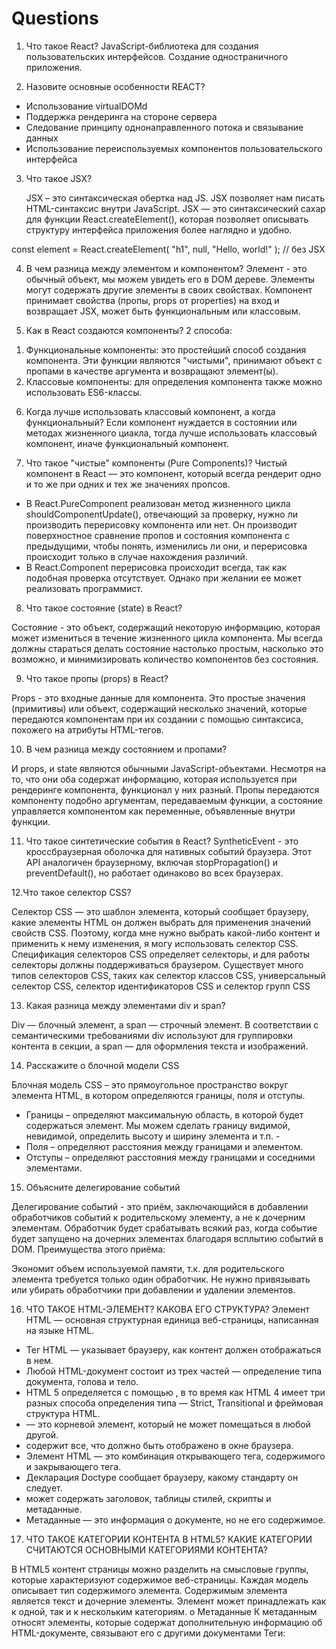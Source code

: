 # Questions

1. Что такое React?
  JavaScript-библиотека для создания пользовательских интерфейсов. Создание одностраничного приложения.

2. Назовите основные особенности REACT?
- Использование virtualDOMd
- Поддержка рендеринга на стороне сервера
- Следование принципу однонаправленного потока и связывание данных
- Использование переиспользуемых компонентов пользовательского интерфейса

3. Что такое JSX?
   
   JSX – это синтаксическая обертка над JS.
   JSX позволяет нам писать HTML-синтаксис внутри JavaScript.
   JSX — это синтаксический сахар для функции React.createElement(), которая позволяет описывать структуру интерфейса приложения более наглядно и удобно.

const element = React.createElement(
  "h1",
  null,
  "Hello, world!"
); // без JSX

4. В чем разница между элементом и компонентом?
Элемент - это обычный объект, мы можем увидеть его в DOM дереве. Элементы могут содержать другие элементы в своих свойствах.
Компонент принимает свойства (пропы, props от properties) на вход и возвращает JSX, может быть функциональным или классовым.

5. Как в React создаются компоненты?
2 способа: 
1) Функциональные компоненты: это простейший способ создания компонента. Эти функции являются "чистыми", принимают объект с пропами в качестве аргумента и возвращают элемент(ы).
2) Классовые компоненты: для определения компонента также можно использовать ES6-классы. 

6. Когда лучше использовать классовый компонент, а когда функциональный?
   Если компонент нуждается в состоянии или методах жизненного циакла, тогда лучше использовать классовый компонент, иначе функциональный компонент.

7. Что такое "чистые" компоненты (Pure Components)?
Чистый компонент в React — это компонент, который всегда рендерит одно и то же при одних и тех же значениях пропсов.
- В React.PureComponent реализован метод жизненного цикла shouldComponentUpdate(), отвечающий за проверку, нужно ли производить перерисовку компонента или нет. Он производит поверхностное сравнение пропов и состояния компонента с предыдущими, чтобы понять, изменились ли они, и перерисовка происходит только в случае нахождения различий.
- В React.Component перерисовка происходит всегда, так как подобная проверка отсутствует. Однако при желании ее может реализовать программист.

 8. Что такое состояние (state) в React?

Состояние - это объект, содержащий некоторую информацию, которая может измениться в течение жизненного цикла компонента. Мы всегда должны стараться делать состояние настолько простым, насколько это возможно, и минимизировать количество компонентов без состояния.

9. Что такое пропы (props) в React?

Props - это входные данные для компонента. Это простые значения (примитивы) или объект, содержащий несколько значений, которые передаются компонентам при их создании с помощью синтаксиса, похожего на атрибуты HTML-тегов.

10. В чем разница между состоянием и пропами?

И props,  и state являются обычными JavaScript-объектами. Несмотря на то, что они оба содержат информацию, которая используется при рендеринге компонента, функционал у них разный. Пропы передаются компоненту подобно аргументам, передаваемым функции, а состояние управляется компонентом как переменные, объявленные внутри функции.

11. Что такое синтетические события в React?
SyntheticEvent - это кроссбраузерная оболочка для нативных событий браузера. Этот API аналогичен браузерному, включая stopPropagation() и preventDefault(), но работает одинаково во всех браузерах.

12.Что такое селектор CSS?

Селектор CSS — это шаблон элемента, который сообщает браузеру, какие элементы HTML он должен выбрать для применения значений свойств CSS. Поэтому, когда мне нужно выбрать какой-либо контент и применить к нему изменения, я могу использовать селектор CSS. Спецификация селекторов CSS определяет селекторы, и для работы селекторы должны поддерживаться браузером. Существует много типов селекторов CSS, таких как селектор классов CSS, универсальный селектор CSS, селектор идентификаторов CSS и селектор групп CSS

13. Какая разница между элементами div и span?

Div — блочный элемент, а span — строчный элемент. В соответствии с семантическими требованиями div используют для группировки контента в секции, а span — для оформления текста и изображений.

14. Расскажите о блочной модели CSS

Блочная модель CSS – это прямоугольное пространство вокруг элемента HTML, в котором определяются границы, поля и отступы.
- Границы – определяют максимальную область, в которой будет содержаться элемент. Мы можем сделать границу видимой, невидимой, определить высоту и ширину элемента и т.п. -
- Поля – определяют расстояния между границами и элементом.
- Отступы – определяют расстояния между границами и соседними элементами.

15. Объясните делегирование событий
    
Делегирование событий - это приём, заключающийся в добавлении обработчиков событий к родительскому элементу, а не к дочерним элементам. Обработчик будет срабатывать всякий раз, когда событие будет запущено на дочерних элементах благодаря всплытию событий в DOM. Преимущества этого приёма:

Экономит объем используемой памяти, т.к. для родительского элемента требуется только один обработчик.
Не нужно привязывать или убирать обработчики при добавлении и удалении элементов.

16. ЧТО ТАКОЕ HTML-ЭЛЕМЕНТ? КАКОВА ЕГО СТРУКТУРА?
Элемент HTML — основная структурная единица веб-страницы, написанная на языке HTML.

- Тег HTML — указывает браузеру, как контент должен отображаться в нем.
- Любой HTML-документ состоит из трех частей — определение типа документа, голова и тело.
- HTML 5 определяется с помощью <!DOCTYPE html>, в то время как HTML 4 имеет три разных способа определения типа — Strict, Transitional и фреймовая структура HTML.
- <html> — это корневой элемент, который не может помещаться в любой другой.
- <body> содержит все, что должно быть отображено в окне браузера.
- Элемент HTML — это комбинация открывающего тега, содержимого и закрывающего тега.
- Декларация Doctype сообщает браузеру, какому стандарту он следует.
- <head> может содержать заголовок, таблицы стилей, скрипты и метаданные.
- Метаданные — это информация о документе, но не его содержимое.

17.	ЧТО ТАКОЕ КАТЕГОРИИ КОНТЕНТА В HTML5? 
КАКИЕ КАТЕГОРИИ СЧИТАЮТСЯ ОСНОВНЫМИ КАТЕГОРИЯМИ КОНТЕНТА?

В HTML5 контент страницы можно разделить на смысловые группы, которые характеризуют содержимое веб-страницы. 
 Каждая модель описывает тип содержимого элемента. Содержимым элемента является текст и дочерние элементы. Элемент может принадлежать как к одной, так и к нескольким категориям.
o	Метаданные
К метаданным относят элементы, которые содержат дополнительную информацию об HTML-документе, связывают его с другими документами
Теги: <link><meta><script><style><title>

o	Потоковый контент
К потоковому контенту относят большинство элементов, которые используются в теле документа (между тегами<body>)
Теги: <a><audio><br><button><h1><div><pre><img> и так далее..

o	Секционный контент
Относятся элементы, которые создают отдельные секции в структуре документа, существующие независимо друг от друга, такие как заголовочные <Header>, <footer>
Теги: <nav><section><script><aside><article>

o	Заголовочный контент
Содержит элементы, определяющие заголовки разделов 
Теги: <h1>…<h6><hgroup>

o	Текстовый контент
Относятся элементы, определяющие текст и его формат
Теги: <audio><canvas><input><sup><video>

o	Встроенный контент
Встроенным называется контент, импортируемый в HTML-документ из других ресурсов.
Теги: <audio><canvas><img><svg><video><iframe>

o	Интерактивный контент
Элементы, разработанные для взаимодействия с пользователем.
Теги: <button><section><select><textarea><iframe>

o	Явный контент
Элементы контентных моделей, которые позволяют содержать в себе любой потоковый или текстовый контент, должны иметь как минимум один дочерний блок, который будет явным контентом и у которого не будет атрибута со значением hidden.


